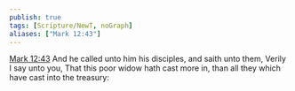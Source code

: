 ```yaml
---
publish: true
tags: [Scripture/NewT, noGraph]
aliases: ["Mark 12:43"]
---
```

[Mark 12:43](https://churchofjesuschrist.org/study/scriptures/nt/mark/12?lang=eng&id=p43#p43) And he called unto him his disciples, and saith unto them, Verily I say unto you, That this poor widow hath cast more in, than all they which have cast into the treasury:
